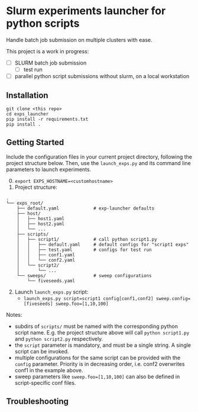 # Slurm experiments launcher for python scripts
Handle batch job submission on multiple clusters with ease.

This project is a work in progress:
- [ ] SLURM batch job submission
  - [ ] test run
- [ ] parallel python script submissions without slurm, on a local workstation

## Installation
```
git clone <this repo>
cd exps_launcher
pip install -r requirements.txt
pip install .
```

## Getting Started
Include the configuration files in your current project directory, following the project structure below.
Then, use the `launch_exps.py` and its command line parameters to launch experiments.

0. `export EXPS_HOSTNAME=<customhostname>`
1. Project structure:
```
.
└── exps_root/
    ├── default.yaml             # exp-launcher defaults
    ├── host/
    │   ├── host1.yaml
    │   ├── host2.yaml
    │   └── ...
    ├── scripts/
    │   ├── script1/			 # call python script1.py
    │   │   ├── default.yaml     # default configs for "script1 exps"
    │   │   ├── test.yaml        # configs for test run
    │   │   ├── conf1.yaml
    │   │   └── conf2.yaml
    │   └── script2/
    │       └── ...
    └── sweeps/                  # sweep configurations
        └── fiveseeds.yaml
```
2. Launch `launch_exps.py` script:
	- `launch_exps.py script=script1 config[conf1,conf2] sweep.config=[fiveseeds] sweep.foo=[1,10,100]`

Notes:
- subdirs of `scripts/` must be named with the corresponding python script name. E.g. the project structure above will call `python script1.py` and `python script2.py` respectively.
- the `script` parameter is mandatory, and must be a single string. A single script can be invoked.
- multiple configurations for the same script can be provided with the `config` parameter. Priority is in decreasing order, i.e. conf2 overwrites conf1 in the example above.
- sweep parameters like `sweep.foo=[1,10,100]` can also be defined in script-specific conf files.


## Troubleshooting



